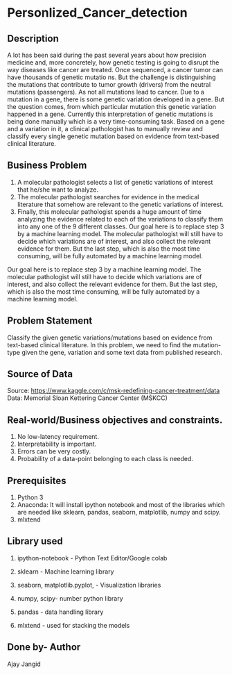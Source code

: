# Personlized_Cancer_detection
## Description
   A lot has been said during the past several years about how precision medicine and, more concretely, how genetic testing is going to disrupt the way diseases like cancer are treated. Once sequenced, a cancer tumor can have thousands of genetic mutatio ns. But the challenge is distinguishing the mutations that contribute to tumor growth (drivers) from the neutral mutations (passengers). As not all mutations lead to cancer. Due to a mutation in a gene, there is some genetic variation developed in a gene. But the question comes, from which particular mutation this genetic variation happened in a gene. Currently this interpretation of genetic mutations is being done manually which is a very time-consuming task. Based on a gene and a variation in it, a clinical pathologist has to manually review and classify every single genetic mutation based on evidence from text-based clinical literature.
## Business Problem
1. A molecular pathologist selects a list of genetic variations of interest that he/she want to analyze.
2. The molecular pathologist searches for evidence in the medical literature that somehow are relevant to the genetic variations of interest.
3. Finally, this molecular pathologist spends a huge amount of time analyzing the evidence related to each of the variations to classify them into any one of the 9 different classes. Our goal here is to replace step 3 by a machine learning model. The molecular pathologist will still have to decide which variations are of interest, and also collect the relevant evidence for them. But the last step, which is also the most time consuming, will be fully automated by a machine learning model.

Our goal here is to replace step 3 by a machine learning model. The molecular pathologist will still have to decide which variations are of interest, and also collect the relevant evidence for them. But the last step, which is also the most time consuming, will be fully automated by a machine learning model.
## Problem Statement
Classify the given genetic variations/mutations based on evidence from text-based clinical literature. In this problem, we need to find the mutation-type given the gene, variation and some text data from published research.

## Source of Data
Source: https://www.kaggle.com/c/msk-redefining-cancer-treatment/data Data: Memorial Sloan Kettering Cancer Center (MSKCC)
## Real-world/Business objectives and constraints.
1. No low-latency requirement. 
2. Interpretability is important.
3. Errors can be very costly.
4. Probability of a data-point belonging to each class is needed.
## Prerequisites
1. Python 3
2. Anaconda: It will install ipython notebook and most of the libraries which are needed like sklearn, pandas, seaborn, matplotlib, numpy and scipy.
3. mlxtend
## Library used

1. ipython-notebook - Python Text Editor/Google colab

2. sklearn - Machine learning library

3. seaborn, matplotlib.pyplot, - Visualization libraries

4. numpy, scipy- number python library

5. pandas - data handling library

6. mlxtend - used for stacking the models

## Done by- Author
Ajay Jangid
